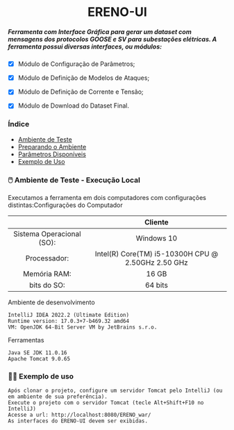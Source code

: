 <h1 align="center"> ERENO-UI </h1>
<h5 align="left"> Ferramenta com Interface Gráfica para gerar um dataset com mensagens dos protocolos GOOSE e SV para subestações elétricas.
A ferramenta possui diversas interfaces, ou módulos: </h5>

- [x] Módulo de Configuração de Parâmetros;
- [x] Módulo de Definição de Modelos de Ataques;
- [x] Módulo de Definição de Corrente e Tensão;
- [x] Módulo de Download do Dataset Final.


### Índice

* [Ambiente de Teste](#ambiente-de-teste)
* [Preparando o Ambiente](#preparando-o-ambiente)
* [Parâmetros Disponíveis](#parametros-disponiveis)
* [Exemplo de Uso](#exemplo-de-uso)

<div id="ambiente-de-teste"/>


### 🖱️ Ambiente de Teste - Execução Local

Executamos a ferramenta em dois computadores com configurações distintas:Configurações do Computador

|              |  Cliente       |   
| :---:        |     :---:      | 
| Sistema Operacional (SO):   | Windows 10 | Ubuntu 20.04.3 LTS |
| Processador:  | Intel(R) Core(TM) i5-10300H CPU @ 2.50GHz 2.50 GHz  | Intel(R) Core(TM) i5-10300H CPU @ 2.50GHz 2.50 GHz |
| Memória RAM:   | 16 GB | 16 GB |
| bits do SO:  | 64 bits    | 86 bits |


Ambiente de desenvolvimento
```
IntelliJ IDEA 2022.2 (Ultimate Edition)
Runtime version: 17.0.3+7-b469.32 amd64
VM: OpenJDK 64-Bit Server VM by JetBrains s.r.o.
```

Ferramentas
```
Java SE JDK 11.0.16
Apache Tomcat 9.0.65
```


<div id="preparando-o-ambiente"/>

<!-- ### ⚙️Preparando o ambiente
Instalação do Git
```
sudo apt-get install git -y
```
Clone o Repositório
```
git clone https://github.com/sequincozes/ereno.git
```
Entre na pasta principal do projeto clonado e dê permissões para os arquivos.
```
cd ereno
``` -->

<!-- <div id="parametros-disponiveis"/>

### 📌 Parâmetros disponíveis:

```
max_time;
min_time;
etc..
``` 
-->

<div id="exemplo-de-uso"/>

### 👨‍💻 Exemplo de uso
```
Após clonar o projeto, configure um servidor Tomcat pelo IntelliJ (ou em ambiente de sua preferência). 
Execute o projeto com o servidor Tomcat (tecle Alt+Shift+F10 no IntelliJ)
Acesse a url: http://localhost:8080/ERENO_war/
As interfaces do ERENO-UI devem ser exibidas.
```
